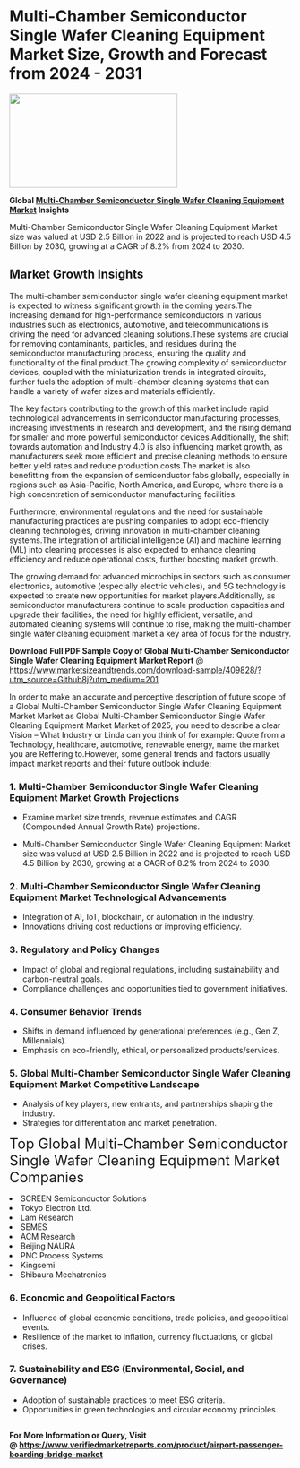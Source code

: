 <H1>Multi-Chamber Semiconductor Single Wafer Cleaning Equipment Market Size, Growth and Forecast from 2024 - 2031</H1><img class="aligncenter size-medium wp-image-584254" src="https://thirdeyenews.in/wp-content/uploads/2024/09/Global-Market-Research-300x168.jpeg" alt="" width="300" height="168" /><p><strong>Global&nbsp;<a href="https://www.marketsizeandtrends.com/download-sample/409828/?utm_source=Github8j?utm_medium=201">Multi-Chamber Semiconductor Single Wafer Cleaning Equipment Market</a> Insights</strong></p><p>Multi-Chamber Semiconductor Single Wafer Cleaning Equipment Market size was valued at USD 2.5 Billion in 2022 and is projected to reach USD 4.5 Billion by 2030, growing at a CAGR of 8.2% from 2024 to 2030.</p><p><h2>Market Growth Insights</h2> <p>The multi-chamber semiconductor single wafer cleaning equipment market is expected to witness significant growth in the coming years.The increasing demand for high-performance semiconductors in various industries such as electronics, automotive, and telecommunications is driving the need for advanced cleaning solutions.These systems are crucial for removing contaminants, particles, and residues during the semiconductor manufacturing process, ensuring the quality and functionality of the final product.The growing complexity of semiconductor devices, coupled with the miniaturization trends in integrated circuits, further fuels the adoption of multi-chamber cleaning systems that can handle a variety of wafer sizes and materials efficiently.</p> <p>The key factors contributing to the growth of this market include rapid technological advancements in semiconductor manufacturing processes, increasing investments in research and development, and the rising demand for smaller and more powerful semiconductor devices.Additionally, the shift towards automation and Industry 4.0 is also influencing market growth, as manufacturers seek more efficient and precise cleaning methods to ensure better yield rates and reduce production costs.The market is also benefitting from the expansion of semiconductor fabs globally, especially in regions such as Asia-Pacific, North America, and Europe, where there is a high concentration of semiconductor manufacturing facilities.</p> <p>Furthermore, environmental regulations and the need for sustainable manufacturing practices are pushing companies to adopt eco-friendly cleaning technologies, driving innovation in multi-chamber cleaning systems.The integration of artificial intelligence (AI) and machine learning (ML) into cleaning processes is also expected to enhance cleaning efficiency and reduce operational costs, further boosting market growth.</p> <p>The growing demand for advanced microchips in sectors such as consumer electronics, automotive (especially electric vehicles), and 5G technology is expected to create new opportunities for market players.Additionally, as semiconductor manufacturers continue to scale production capacities and upgrade their facilities, the need for highly efficient, versatile, and automated cleaning systems will continue to rise, making the multi-chamber single wafer cleaning equipment market a key area of focus for the industry.</p> <p><span class=""><strong>Download Full PDF Sample Copy of Global Multi-Chamber Semiconductor Single Wafer Cleaning Equipment Market Report</strong> @ <a href="https://www.marketsizeandtrends.com/download-sample/409828/?utm_source=Github8j?utm_medium=201" target="_blank">https://www.marketsizeandtrends.com/download-sample/409828/?utm_source=Github8j?utm_medium=201</a></span></p><p>In order to make an accurate and perceptive description of future scope of a Global&nbsp;Multi-Chamber Semiconductor Single Wafer Cleaning Equipment Market Market as Global&nbsp;Multi-Chamber Semiconductor Single Wafer Cleaning Equipment Market Market of 2025, you need to describe a clear Vision &ndash; What Industry or Linda can you think of for example: Quote from a Technology, healthcare, automotive, renewable energy, name the market you are Reffering to.However, some general trends and factors usually impact market reports and their future outlook include:</p><h3>1.&nbsp;<strong>Multi-Chamber Semiconductor Single Wafer Cleaning Equipment Market Growth Projections</strong></h3><ul><li>Examine market size trends, revenue estimates and CAGR (Compounded Annual Growth Rate) projections.</li><li><p>Multi-Chamber Semiconductor Single Wafer Cleaning Equipment Market size was valued at USD 2.5 Billion in 2022 and is projected to reach USD 4.5 Billion by 2030, growing at a CAGR of 8.2% from 2024 to 2030.</p></li></ul><h3>2.&nbsp;<strong>Multi-Chamber Semiconductor Single Wafer Cleaning Equipment Market Technological Advancements</strong></h3><ul><li>Integration of AI, IoT, blockchain, or automation in the industry.</li><li>Innovations driving cost reductions or improving efficiency.</li></ul><h3>3.&nbsp;<strong>Regulatory and Policy Changes</strong></h3><ul><li>Impact of global and regional regulations, including sustainability and carbon-neutral goals.</li><li>Compliance challenges and opportunities tied to government initiatives.</li></ul><h3>4.&nbsp;<strong>Consumer Behavior Trends</strong></h3><ul><li>Shifts in demand influenced by generational preferences (e.g., Gen Z, Millennials).</li><li>Emphasis on eco-friendly, ethical, or personalized products/services.</li></ul><h3>5.&nbsp;<strong>Global Multi-Chamber Semiconductor Single Wafer Cleaning Equipment Market Competitive Landscape</strong></h3><ul><li>Analysis of key players, new entrants, and partnerships shaping the industry.</li><li>Strategies for differentiation and market penetration.</li></ul><p data-pm-slice="1 1 []"><span style="color: inherit; font-family: inherit; font-size: 25px;">Top Global Multi-Chamber Semiconductor Single Wafer Cleaning Equipment Market Companies</span></p><div class="" data-test-id=""><p><li>SCREEN Semiconductor Solutions</li><li> Tokyo Electron Ltd.</li><li> Lam Research</li><li> SEMES</li><li> ACM Research</li><li> Beijing NAURA</li><li> PNC Process Systems</li><li> Kingsemi</li><li> Shibaura Mechatronics</li></p></div><h3>6.&nbsp;<strong>Economic and Geopolitical Factors</strong></h3><ul><li>Influence of global economic conditions, trade policies, and geopolitical events.</li><li>Resilience of the market to inflation, currency fluctuations, or global crises.</li></ul><h3>7.&nbsp;<strong>Sustainability and ESG (Environmental, Social, and Governance)</strong></h3><ul><li>Adoption of sustainable practices to meet ESG criteria.</li><li>Opportunities in green technologies and circular economy principles.</li></ul><h2><strong style="font-size: 14px;">For More Information or Query, Visit @&nbsp;</strong><a style="background-color: #ffffff; font-size: 14px;" href="https://www.marketsizeandtrends.com/report/multi-chamber-semiconductor-single-wafer-cleaning-equipment-market/" target="_blank">https://www.verifiedmarketreports.com/product/airport-passenger-boarding-bridge-market</a></h2>